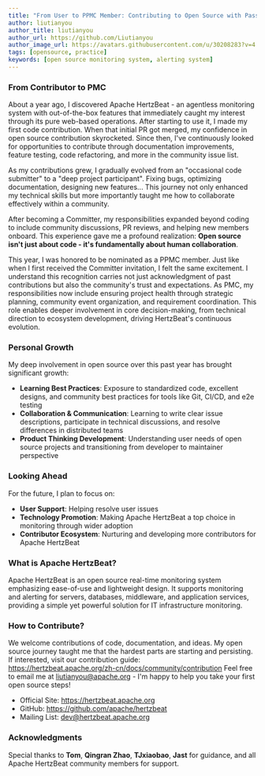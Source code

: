 ```yaml
---
title: "From User to PPMC Member: Contributing to Open Source with Passion at Apache HertzBeat"
author: liutianyou
author_title: liutianyou
author_url: https://github.com/Liutianyou
author_image_url: https://avatars.githubusercontent.com/u/30208283?v=4
tags: [opensource, practice]
keywords: [open source monitoring system, alerting system]
---
```


### From Contributor to PMC

About a year ago, I discovered Apache HertzBeat - an agentless monitoring system with out-of-the-box features that immediately caught my interest through its pure web-based operations. After starting to use it, I made my first code contribution. When that initial PR got merged, my confidence in open source contribution skyrocketed. Since then, I've continuously looked for opportunities to contribute through documentation improvements, feature testing, code refactoring, and more in the community issue list.

As my contributions grew, I gradually evolved from an "occasional code submitter" to a "deep project participant". Fixing bugs, optimizing documentation, designing new features... This journey not only enhanced my technical skills but more importantly taught me how to collaborate effectively within a community.

After becoming a Committer, my responsibilities expanded beyond coding to include community discussions, PR reviews, and helping new members onboard. This experience gave me a profound realization: **Open source isn't just about code - it's fundamentally about human collaboration**.

This year, I was honored to be nominated as a PPMC member. Just like when I first received the Committer invitation, I felt the same excitement. I understand this recognition carries not just acknowledgment of past contributions but also the community's trust and expectations. As PMC, my responsibilities now include ensuring project health through strategic planning, community event organization, and requirement coordination. This role enables deeper involvement in core decision-making, from technical direction to ecosystem development, driving HertzBeat's continuous evolution.

### Personal Growth

My deep involvement in open source over this past year has brought significant growth:

- **Learning Best Practices**: Exposure to standardized code, excellent designs, and community best practices for tools like Git, CI/CD, and e2e testing
- **Collaboration & Communication**: Learning to write clear issue descriptions, participate in technical discussions, and resolve differences in distributed teams
- **Product Thinking Development**: Understanding user needs of open source projects and transitioning from developer to maintainer perspective

### Looking Ahead

For the future, I plan to focus on:

- **User Support**: Helping resolve user issues
- **Technology Promotion**: Making Apache HertzBeat a top choice in monitoring through wider adoption
- **Contributor Ecosystem**: Nurturing and developing more contributors for Apache HertzBeat

### What is Apache HertzBeat?

Apache HertzBeat is an open source real-time monitoring system emphasizing ease-of-use and lightweight design. It supports monitoring and alerting for servers, databases, middleware, and application services, providing a simple yet powerful solution for IT infrastructure monitoring.

### How to Contribute?

We welcome contributions of code, documentation, and ideas. My open source journey taught me that the hardest parts are starting and persisting. If interested, visit our contribution guide:  
<https://hertzbeat.apache.org/zh-cn/docs/community/contribution>
Feel free to email me at <liutianyou@apache.org> - I'm happy to help you take your first open source steps!

- Official Site: <https://hertzbeat.apache.org>  
- GitHub: <https://github.com/apache/hertzbeat>  
- Mailing List: <dev@hertzbeat.apache.org>  

### Acknowledgments

Special thanks to **Tom**, **Qingran Zhao**, **TJxiaobao**, **Jast** for guidance, and all Apache HertzBeat community members for support.
